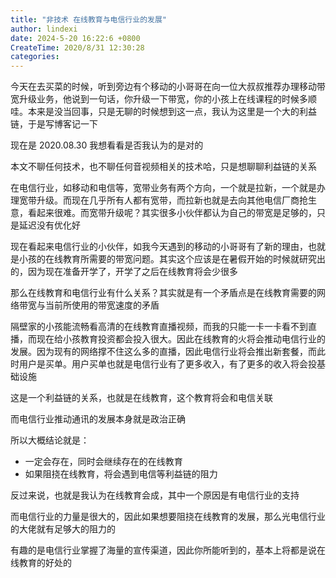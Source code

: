 ```yaml
---
title: "非技术 在线教育与电信行业的发展"
author: lindexi
date: 2024-5-20 16:22:6 +0800
CreateTime: 2020/8/31 12:30:28
categories: 
---
```


今天在去买菜的时候，听到旁边有个移动的小哥哥在向一位大叔叔推荐办理移动带宽升级业务，他说到一句话，你升级一下带宽，你的小孩上在线课程的时候多顺哇。本来是没当回事，只是无聊的时候想到这一点，我认为这里是一个大的利益链，于是写博客记一下

<!--more-->


<!-- CreateTime:2020/8/31 12:30:28 -->



现在是 2020.08.30 我想看看是否我认为的是对的

本文不聊任何技术，也不聊任何音视频相关的技术哈，只是想聊聊利益链的关系

在电信行业，如移动和电信等，宽带业务有两个方向，一个就是拉新，一个就是办理宽带升级。而现在几乎所有人都有宽带，而拉新也就是去向其他电信厂商抢生意，看起来很难。而宽带升级呢？其实很多小伙伴都认为自己的带宽是足够的，只是延迟没有优化好

现在看起来电信行业的小伙伴，如我今天遇到的移动的小哥哥有了新的理由，也就是小孩的在线教育所需要的带宽问题。其实这个应该是在暑假开始的时候就研究出的，因为现在准备开学了，开学了之后在线教育将会少很多

那么在线教育和电信行业有什么关系？其实就是有一个矛盾点是在线教育需要的网络带宽与当前所使用的带宽速度的矛盾

隔壁家的小孩能流畅看高清的在线教育直播视频，而我的只能一卡一卡看不到直播，而现在给小孩教育投资都会投入很大。因此在线教育的火将会推动电信行业的发展。因为现有的网络撑不住这么多的直播，因此电信行业将会推出新套餐，而此时用户是买单。用户买单也就是电信行业有了更多收入，有了更多的收入将会投基础设施

这是一个利益链的关系，也就是在线教育，这个教育将会和电信关联

而电信行业推动通讯的发展本身就是政治正确

所以大概结论就是：

- 一定会存在，同时会继续存在的在线教育
- 如果阻挠在线教育，将会遇到电信等利益链的阻力

反过来说，也就是我认为在线教育会成，其中一个原因是有电信行业的支持

而电信行业的力量是很大的，因此如果想要阻挠在线教育的发展，那么光电信行业的大佬就有足够大的阻力的

有趣的是电信行业掌握了海量的宣传渠道，因此你所能听到的，基本上将都是说在线教育的好处的

